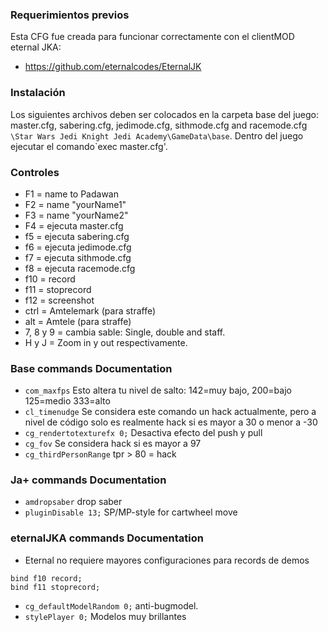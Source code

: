 ### Requerimientos previos

Esta CFG fue creada para funcionar correctamente con el clientMOD eternal JKA:
- https://github.com/eternalcodes/EternalJK

### Instalación
Los siguientes archivos deben ser colocados en la carpeta base del juego: master.cfg, sabering.cfg, jedimode.cfg, sithmode.cfg and racemode.cfg `\Star Wars Jedi Knight Jedi Academy\GameData\base`. Dentro del juego ejecutar el comando`exec master.cfg'.

### Controles
- F1 = name to Padawan
- F2 = name "yourName1"
- F3 = name "yourName2"
- F4 = ejecuta master.cfg
- f5 = ejecuta sabering.cfg
- f6 = ejecuta jedimode.cfg
- f7 = ejecuta sithmode.cfg
- f8 = ejecuta racemode.cfg
- f10 = record
- f11 = stoprecord
- f12 = screenshot
- ctrl = Amtelemark (para straffe)
- alt = Amtele (para straffe)
- 7, 8 y 9 = cambia sable: Single, double and staff.
- H y J = Zoom in y out respectivamente.

### Base commands Documentation
- `com_maxfps` Esto altera tu nivel de salto: 142=muy bajo, 200=bajo 125=medio 333=alto
- `cl_timenudge` Se considera este comando un hack actualmente, pero a nivel de código solo es realmente hack si es mayor a 30 o menor a -30
- `cg_rendertotexturefx 0;` Desactiva efecto del push y pull
- `cg_fov` Se considera hack si es mayor a 97
- `cg_thirdPersonRange` tpr > 80 = hack

### Ja+ commands Documentation
- `amdropsaber` drop saber
- `pluginDisable 13;` SP/MP-style for cartwheel move

### eternalJKA commands Documentation
- Eternal no requiere mayores configuraciones para records de demos
```
bind f10 record;
bind f11 stoprecord;
```
- `cg_defaultModelRandom 0;` anti-bugmodel.
- `stylePlayer 0;` Modelos muy brillantes
